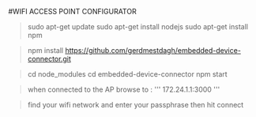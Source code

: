 #WIFI ACCESS POINT CONFIGURATOR

> sudo apt-get update
> sudo apt-get install nodejs
> sudo apt-get install npm

> npm install https://github.com/gerdmestdagh/embedded-device-connector.git

> cd node_modules
> cd embedded-device-connector
> npm start


> when connected to the AP browse to : 
'''
	172.24.1.1:3000
'''
	
> find your wifi network and enter your passphrase then hit connect



